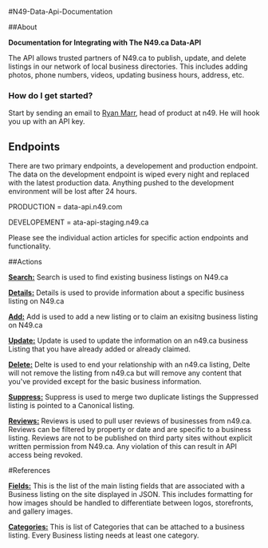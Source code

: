 #N49-Data-Api-Documentation

##About

**Documentation for Integrating with The N49.ca Data-API**

The API allows trusted partners of N49.ca to publish, update, and delete listings in our network of local business directories. This includes adding photos, phone numbers, videos, updating business hours, address, etc.

### How do I get started?

Start by sending an email to [Ryan Marr](mailto:ryan@n49.com?Subject=Hey%20Let%20me%20at%20that%20sweet%20n49.ca%20API), head of product at n49. He will hook you up with an API key.

## Endpoints
There are two primary endpoints, a developement and production endpoint. The data on the development endpoint is wiped every night and replaced with the latest production data. Anything pushed to the development environment will be lost after 24 hours.

PRODUCTION   = data-api.n49.com

DEVELOPEMENT = ata-api-staging.n49.ca

Please see the individual action articles for specific action endpoints and functionality.

##Actions

[**Search:**](https://github.com/n49ryan/N49-Data-Api-Documentation/wiki/Search)
Search is used to find existing business listings on N49.ca

[**Details:**](https://github.com/n49ryan/N49-Data-Api-Documentation/wiki/Details)
Details is used to provide information about a specific business listing on N49.ca

[**Add:**](https://github.com/n49ryan/N49-Data-Api-Documentation/wiki/ADD)
Add is used to add a new listing or to claim an exisitng business listing on N49.ca

[**Update:**](https://github.com/n49ryan/N49-Data-Api-Documentation/wiki/Update)
Update is used to update the information on an n49.ca business Listing that you have already added or already claimed.

[**Delete:**](https://github.com/n49ryan/N49-Data-Api-Documentation/wiki/Delete)
Delte is used to end your relationship with an n49.ca listing, Delte will not remove the listing from n49.ca but will remove any content that you've provided except for the basic business information.

[**Suppress:**](https://github.com/n49ryan/N49-Data-Api-Documentation/wiki/Suppress)
Suppress is used to merge two duplicate listings the Suppressed listing is pointed to a Canonical listing.

[**Reviews:**](https://github.com/n49ryan/N49-Data-Api-Documentation/wiki/Reviews)
Reviews is used to pull user reviews of businesses from n49.ca. Reviews can be filtered by property or date and are specific to a business listing. Reviews are not to be published on third party sites without explicit written permission from N49.ca. Any violation of this can result in API access being revoked.


#References

[**Fields:**](https://github.com/n49/N49-Data-Api-Documentation/blob/master/FIELDS/FieldsJSON.md)
This is the list of the main listing fields that are associated with a Business listing on the site displayed in JSON. This includes formatting for how images should be handled to differentiate between logos, storefronts, and gallery images.

[**Categories:**](https://github.com/n49ryan/N49-Data-Api-Documentation/blob/master/CATEGORIES/listingcategories.csv)
This is list of Categories that can be attached to a business listing. Every Business listing needs at least one category.


